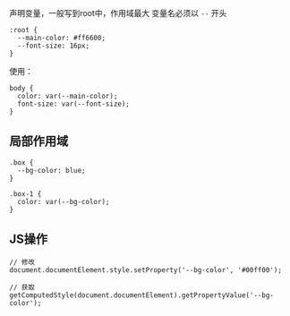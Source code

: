 
声明变量，一般写到root中，作用域最大
变量名必须以 `--` 开头

```
:root {
  --main-color: #ff6600;
  --font-size: 16px;
}
```

使用：

```
body {
  color: var(--main-color);
  font-size: var(--font-size);
}
```


## 局部作用域

```
.box {
  --bg-color: blue;
}

.box-1 {
  color: var(--bg-color); 
}
```


## JS操作

```
// 修改
document.documentElement.style.setProperty('--bg-color', '#00ff00');

// 获取
getComputedStyle(document.documentElement).getPropertyValue('--bg-color');
```